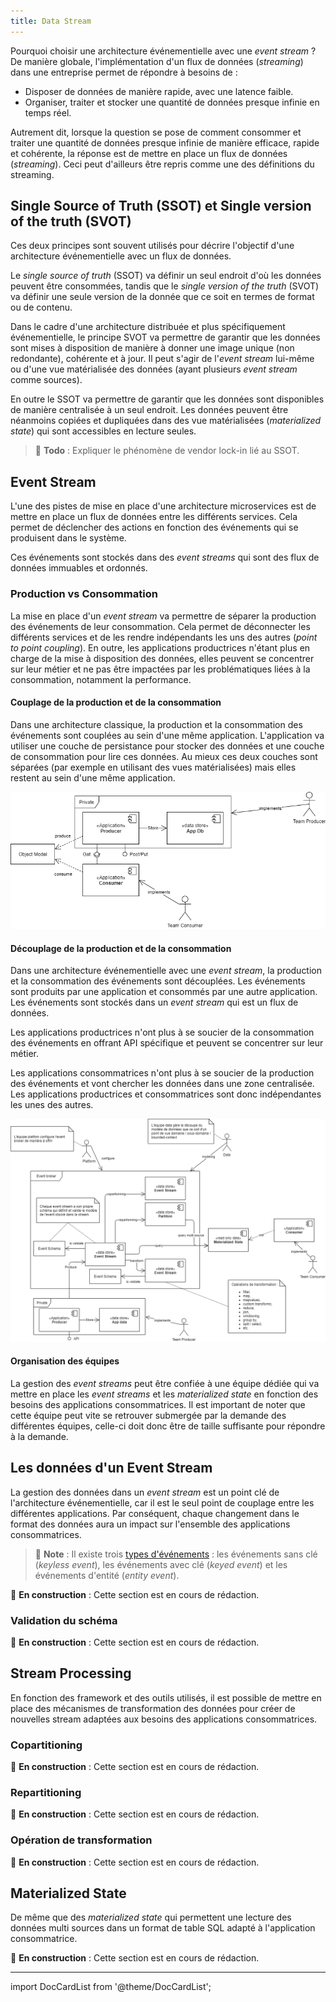 ```yaml
---
title: Data Stream
---
```


Pourquoi choisir une architecture événementielle avec une _event stream_ ? De manière globale, l'implémentation d'un flux de données (_streaming_) dans une entreprise permet de répondre à besoins de :

- Disposer de données de manière rapide, avec une latence faible.
- Organiser, traiter et stocker une quantité de données presque infinie en temps réel.

Autrement dit, lorsque la question se pose de comment consommer et traiter une quantité de données presque infinie de manière efficace, rapide et cohérente, la réponse est de mettre en place un flux de données (_streaming_). Ceci peut d'ailleurs être repris comme une des définitions du streaming.

## Single Source of Truth (SSOT) et Single version of the truth (SVOT)

Ces deux principes sont souvent utilisés pour décrire l'objectif d'une architecture événementielle avec un flux de données.

Le _single source of truth_ (SSOT) va définir un seul endroit d'où les données peuvent être consommées, tandis que le _single version of the truth_ (SVOT) va définir une seule version de la donnée que ce soit en termes de format ou de contenu.

Dans le cadre d'une architecture distribuée et plus spécifiquement événementielle, le principe SVOT va permettre de garantir que les données sont mises à disposition de manière à donner une image unique (non redondante), cohérente et à jour. Il peut s'agir de l'_event stream_ lui-même ou d'une vue matérialisée des données (ayant plusieurs _event stream_ comme sources).

En outre le SSOT va permettre de garantir que les données sont disponibles de manière centralisée à un seul endroit. Les données peuvent être néanmoins copiées et dupliquées dans des vue matérialisées (_materialized state_) qui sont accessibles en lecture seules.

> :construction: **Todo** : Expliquer le phénomène de vendor lock-in lié au SSOT.

## Event Stream

L'une des pistes de mise en place d'une architecture microservices est de mettre en place un flux de données entre les différents services. Cela permet de déclencher des actions en fonction des événements qui se produisent dans le système.

Ces événements sont stockés dans des _event streams_ qui sont des flux de données immuables et ordonnés.

### Production vs Consommation

La mise en place d'un _event stream_ va permettre de séparer la production des événements de leur consommation. Cela permet de déconnecter les différents services et de les rendre indépendants les uns des autres (_point to point coupling_). En outre, les applications productrices n'étant plus en charge de la mise à disposition des données, elles peuvent se concentrer sur leur métier et ne pas être impactées par les problématiques liées à la consommation, notamment la performance.

#### Couplage de la production et de la consommation

Dans une architecture classique, la production et la consommation des événements sont couplées au sein d'une même application. L'application va utiliser une couche de persistance pour stocker des données et une couche de consommation pour lire ces données. Au mieux ces deux couches sont séparées (par exemple en utilisant des vues matérialisées) mais elles restent au sein d'une même application.

![figure 1 - la production et la consommation de la donnée sont implémentées dans la même API.](../../../static/img/data-stream-production-vs-consomation-coupled.png)

#### Découplage de la production et de la consommation

Dans une architecture événementielle avec une _event stream_, la production et la consommation des événements sont découplées. Les événements sont produits par une application et consommés par une autre application. Les événements sont stockés dans un _event stream_ qui est un flux de données.

Les applications productrices n'ont plus à se soucier de la consommation des événements en offrant API spécifique et peuvent se concentrer sur leur métier.

Les applications consommatrices n'ont plus à se soucier de la production des événements et vont chercher les données dans une zone centralisée. Les applications productrices et consommatrices sont donc indépendantes les unes des autres.

![figure 2 - la production de données est découplée de la consommation.](../../../static/img/data-stream-production-vs-consomation-not-coupled.png)

#### Organisation des équipes

La gestion des _event streams_ peut être confiée à une équipe dédiée qui va mettre en place les _event streams_ et les _materialized state_ en fonction des besoins des applications consommatrices. Il est important de noter que cette équipe peut vite se retrouver submergée par la demande des différentes équipes, celle-ci doit donc être de taille suffisante pour répondre à la demande.

## Les données d'un Event Stream

La gestion des données dans un _event stream_ est un point clé de l'architecture événementielle, car il est le seul point de couplage entre les différentes applications. Par conséquent, chaque changement dans le format des données aura un impact sur l'ensemble des applications consommatrices.

> :pencil: **Note** : Il existe trois [types d'événements](./../1-definition-des-concepts.md#types-dévénements) : les événements sans clé (_keyless event_), les événements avec clé (_keyed event_) et les événements d'entité (_entity event_).

:construction: **En construction** : Cette section est en cours de rédaction.

### Validation du schéma

:construction: **En construction** : Cette section est en cours de rédaction.

## Stream Processing

En fonction des framework et des outils utilisés, il est possible de mettre en place des mécanismes de transformation des données pour créer de nouvelles stream adaptées aux besoins des applications consommatrices.

### Copartitioning

:construction: **En construction** : Cette section est en cours de rédaction.

### Repartitioning

:construction: **En construction** : Cette section est en cours de rédaction.

### Opération de transformation

:construction: **En construction** : Cette section est en cours de rédaction.

## Materialized State

De même que des _materialized state_ qui permettent une lecture des données multi sources dans un format de table SQL adapté à l'application consommatrice.

:construction: **En construction** : Cette section est en cours de rédaction.

---

import DocCardList from '@theme/DocCardList';

<DocCardList />